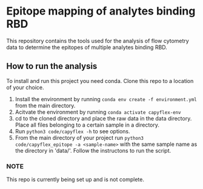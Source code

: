 # Epitope mapping of analytes binding RBD

This repository contains the tools used for the analysis of flow cytometry data to determine the epitopes of multiple analytes binding RBD.

## How to run the analysis
To install and run this project you need conda. Clone this repo to a location of your choice.
1. Install the environment by running `conda env create -f environment.yml` from the main directory.
2. Acitvate the environment by running `conda activate capyflex-env`
3. cd to the cloned directory and place the raw data in the data directory. Place all files belonging to a certain sample in a directory.
4. Run `python3 code/capyflex -h` to see options.
4. From the main directory of your project run `python3 code/capyflex_epitope -a <sample-name>` with the same sample name as the directory in 'data/'. Follow the instructons to run the script.

### NOTE
This repo is currently being set up and is not complete.